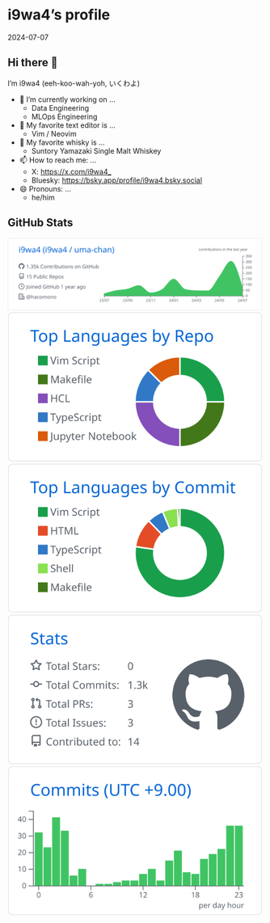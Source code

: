 # i9wa4’s profile

2024-07-07

## Hi there 👋

I’m i9wa4 (eeh-koo-wah-yoh, いくわよ)

- 🔭 I’m currently working on …
  - Data Engineering
  - MLOps Engineering
- 📝 My favorite text editor is …
  - Vim / Neovim
- 🍺 My favorite whisky is …
  - Suntory Yamazaki Single Malt Whiskey
- 📫 How to reach me: …
  - X: <https://x.com/i9wa4_>
  - Bluesky: <https://bsky.app/profile/i9wa4.bsky.social>
- 😄 Pronouns: …
  - he/him

<!--
**i9wa4/i9wa4** is a ✨ _special_ ✨ repository because its `README.md` (this file) appears on your GitHub profile.
&#10;Here are some ideas to get you started:
&#10;- 🔭 I’m currently working on ...
- 🌱 I’m currently learning ...
- 👯 I’m looking to collaborate on ...
- 🤔 I’m looking for help with ...
- 💬 Ask me about ...
- 📫 How to reach me: ...
- 😄 Pronouns: ...
- ⚡ Fun fact: ...
-->

## GitHub Stats

[![](https://raw.githubusercontent.com/i9wa4/i9wa4/main/profile-summary-card-output/github/0-profile-details.svg)](https://github.com/vn7n24fzkq/github-profile-summary-cards)
[![](https://raw.githubusercontent.com/i9wa4/i9wa4/main/profile-summary-card-output/github/1-repos-per-language.svg)](https://github.com/vn7n24fzkq/github-profile-summary-cards)
[![](https://raw.githubusercontent.com/i9wa4/i9wa4/main/profile-summary-card-output/github/2-most-commit-language.svg)](https://github.com/vn7n24fzkq/github-profile-summary-cards)
[![](https://raw.githubusercontent.com/i9wa4/i9wa4/main/profile-summary-card-output/github/3-stats.svg)](https://github.com/vn7n24fzkq/github-profile-summary-cards)
[![](https://raw.githubusercontent.com/i9wa4/i9wa4/main/profile-summary-card-output/github/4-productive-time.svg)](https://github.com/vn7n24fzkq/github-profile-summary-cards)
